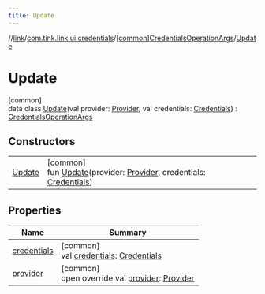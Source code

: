 ```yaml
---
title: Update
---
```

//[link](../../../../index.html)/[com.tink.link.ui.credentials](../../index.html)/[[common]CredentialsOperationArgs](../index.html)/[Update](index.html)



# Update



[common]\
data class [Update](index.html)(val provider: [Provider](../../../com.tink.model.provider/[common]-provider/index.html), val credentials: [Credentials](../../../com.tink.model.credentials/[common]-credentials/index.html)) : [CredentialsOperationArgs](../index.html)



## Constructors


| | |
|---|---|
| [Update](-update.html) | [common]<br>fun [Update](-update.html)(provider: [Provider](../../../com.tink.model.provider/[common]-provider/index.html), credentials: [Credentials](../../../com.tink.model.credentials/[common]-credentials/index.html)) |


## Properties


| Name | Summary |
|---|---|
| [credentials](credentials.html) | [common]<br>val [credentials](credentials.html): [Credentials](../../../com.tink.model.credentials/[common]-credentials/index.html) |
| [provider](provider.html) | [common]<br>open override val [provider](provider.html): [Provider](../../../com.tink.model.provider/[common]-provider/index.html) |

